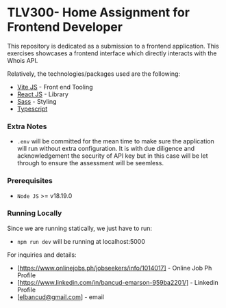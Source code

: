 # TLV300- Home Assignment for Frontend Developer

This repository is dedicated as a submission to a frontend application. This exercises showcases a frontend interface which directly interacts with the Whois API.

Relatively, the technologies/packages used are the following:

- [Vite JS](https://vitejs.dev/) - Front end Tooling
- [React JS](https://react.dev/) - Library
- [Sass](https://sass-lang.com/) - Styling
- [Typescript](https://www.typescriptlang.org/)

### Extra Notes

- `.env` will be committed for the mean time to make sure the application will run without extra configuration. It is with due diligence and acknowledgement the security of API key but in this case will be let through to ensure the assessment will be seemless.

### Prerequisites

- `Node JS` >= v18.19.0

### Running Locally

Since we are running statically, we just have to run:

- `npm run dev` will be running at localhost:5000

For inquiries and details:

- [https://www.onlinejobs.ph/jobseekers/info/1014017] - Online Job Ph Profile
- [https://www.linkedin.com/in/bancud-emarson-959ba2201/] - Linkedin Profile
- [elbancud@gmail.com] - email
